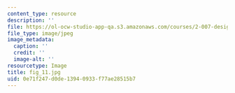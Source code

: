```yaml
---
content_type: resource
description: ''
file: https://ol-ocw-studio-app-qa.s3.amazonaws.com/courses/2-007-design-and-manufacturing-i-spring-2009/0e71f247d0de13940933f77ae28515b7_fig_11.jpg
file_type: image/jpeg
image_metadata:
  caption: ''
  credit: ''
  image-alt: ''
resourcetype: Image
title: fig_11.jpg
uid: 0e71f247-d0de-1394-0933-f77ae28515b7
---
```

